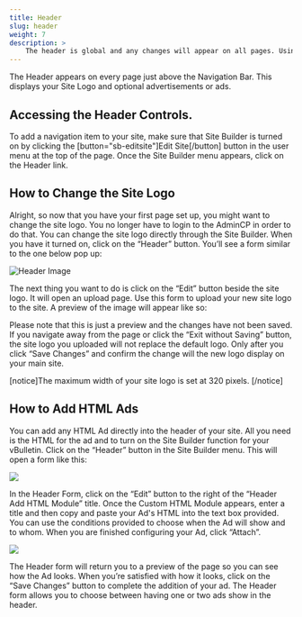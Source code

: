 ```yaml
---
title: Header
slug: header
weight: 7
description: >
    The header is global and any changes will appear on all pages. Using the Header tool, you can change your logo or place advertising above the page. The header cannot contain additional modules at this time.
---
```


The Header appears on every page just above the Navigation Bar. This displays your Site Logo and optional advertisements or ads.

## Accessing the Header Controls.
To add a navigation item to your site, make sure that Site Builder is turned on by clicking the [button="sb-editsite"]Edit Site[/button] button in the user menu at the top of the page. Once the Site Builder menu appears, click on the Header link.

## How to Change the Site Logo
Alright, so now that you have your first page set up, you might want to change the site logo. You no longer have to login to the AdminCP in order to do that. You can change the site logo directly through the Site Builder. When you have it turned on, click on the “Header” button. You’ll see a form similar to the one below pop up:

![Header Image](https://images.vbulletin.com/manual/sitebuilder/site-builder-07.png)

The next thing you want to do is click on the “Edit” button beside the site logo. It will open an upload page. Use this form to upload your new site logo to the site. A preview of the image will appear like so:

Please note that this is just a preview and the changes have not been saved. If you navigate away from the page or click the “Exit without Saving” button, the site logo you uploaded will not replace the default logo. Only after you click “Save Changes” and confirm the change will the new logo display on your main site.

[notice]The maximum width of your site logo is set at 320 pixels. [/notice]

## How to Add HTML Ads
You can add any HTML Ad directly into the header of your site. All you need is the HTML for the ad and to turn on the Site Builder function for your vBulletin. Click on the “Header” button in the Site Builder menu. This will open a form like this:

![](https://images.vbulletin.com/manual/modules/ad-form01.png)

In the Header Form, click on the “Edit” button to the right of the “Header Add HTML Module” title. Once the Custom HTML Module appears, enter a title and then copy and paste your Ad's HTML into the text box provided. You can use the conditions provided to choose when the Ad will show and to whom. When you are finished configuring your Ad, click “Attach”.

![](https://images.vbulletin.com/manual/modules/ad-form02.png)

The Header form will return you to a preview of the page so you can see how the Ad looks. When you’re satisfied with how it looks, click on the “Save Changes” button to complete the addition of your ad. The Header form allows you to choose between having one or two ads show in the header.